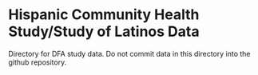 # Hispanic Community Health Study/Study of Latinos Data
Directory for DFA study data. Do not commit data in this directory into the github repository.
